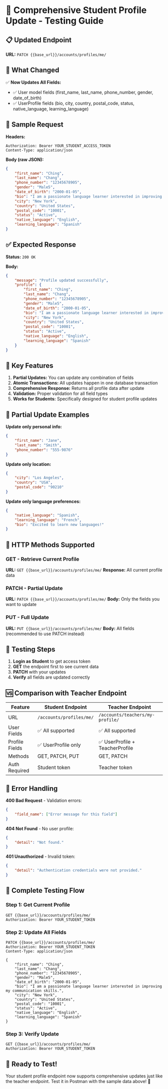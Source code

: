 # 🎯 Comprehensive Student Profile Update - Testing Guide

## 📋 Updated Endpoint

**URL:** `PATCH {{base_url}}/accounts/profiles/me/`

## 🔧 What Changed

✅ **Now Updates All Fields:**
- ✅ User model fields (first_name, last_name, phone_number, gender, date_of_birth)
- ✅ UserProfile fields (bio, city, country, postal_code, status, native_language, learning_language)

## 📝 Sample Request

**Headers:**
```
Authorization: Bearer YOUR_STUDENT_ACCESS_TOKEN
Content-Type: application/json
```

**Body (raw JSON):**
```json
{
    "first_name": "Ching",
    "last_name": "Chang", 
    "phone_number": "12345678905",
    "gender": "Male5",
    "date_of_birth": "2000-01-05",
    "bio": "I am a passionate language learner interested in improving my communication skills.",
    "city": "New York",
    "country": "United States", 
    "postal_code": "10001",
    "status": "Active",
    "native_language": "English",
    "learning_language": "Spanish"
}
```

## ✅ Expected Response

**Status:** `200 OK`

**Body:**
```json
{
    "message": "Profile updated successfully",
    "profile": {
        "first_name": "Ching",
        "last_name": "Chang",
        "phone_number": "12345678905", 
        "gender": "Male5",
        "date_of_birth": "2000-01-05",
        "bio": "I am a passionate language learner interested in improving my communication skills.",
        "city": "New York",
        "country": "United States",
        "postal_code": "10001", 
        "status": "Active",
        "native_language": "English",
        "learning_language": "Spanish"
    }
}
```

## 🎯 Key Features

1. **Partial Updates:** You can update any combination of fields
2. **Atomic Transactions:** All updates happen in one database transaction
3. **Comprehensive Response:** Returns all profile data after update
4. **Validation:** Proper validation for all field types
5. **Works for Students:** Specifically designed for student profile updates

## 📝 Partial Update Examples

**Update only personal info:**
```json
{
    "first_name": "Jane",
    "last_name": "Smith",
    "phone_number": "555-9876"
}
```

**Update only location:**
```json
{
    "city": "Los Angeles", 
    "country": "USA",
    "postal_code": "90210"
}
```

**Update only language preferences:**
```json
{
    "native_language": "Spanish",
    "learning_language": "French",
    "bio": "Excited to learn new languages!"
}
```

## 🔧 HTTP Methods Supported

### **GET** - Retrieve Current Profile
**URL:** `GET {{base_url}}/accounts/profiles/me/`
**Response:** All current profile data

### **PATCH** - Partial Update
**URL:** `PATCH {{base_url}}/accounts/profiles/me/`
**Body:** Only the fields you want to update

### **PUT** - Full Update
**URL:** `PUT {{base_url}}/accounts/profiles/me/`
**Body:** All fields (recommended to use PATCH instead)

## 🔧 Testing Steps

1. **Login as Student** to get access token
2. **GET** the endpoint first to see current data
3. **PATCH** with your updates 
4. **Verify** all fields are updated correctly

## 🆚 Comparison with Teacher Endpoint

| Feature | Student Endpoint | Teacher Endpoint |
|---------|------------------|------------------|
| URL | `/accounts/profiles/me/` | `/accounts/teachers/my-profile/` |
| User Fields | ✅ All supported | ✅ All supported |
| Profile Fields | ✅ UserProfile only | ✅ UserProfile + TeacherProfile |
| Methods | GET, PATCH, PUT | GET, PATCH |
| Auth Required | Student token | Teacher token |

## 🐛 Error Handling

**400 Bad Request** - Validation errors:
```json
{
    "field_name": ["Error message for this field"]
}
```

**404 Not Found** - No user profile:
```json
{
    "detail": "Not found."
}
```

**401 Unauthorized** - Invalid token:
```json
{
    "detail": "Authentication credentials were not provided."
}
```

## 🎯 Complete Testing Flow

### Step 1: Get Current Profile
```http
GET {{base_url}}/accounts/profiles/me/
Authorization: Bearer YOUR_STUDENT_TOKEN
```

### Step 2: Update All Fields
```http
PATCH {{base_url}}/accounts/profiles/me/
Authorization: Bearer YOUR_STUDENT_TOKEN
Content-Type: application/json

{
    "first_name": "Ching",
    "last_name": "Chang",
    "phone_number": "12345678905",
    "gender": "Male5", 
    "date_of_birth": "2000-01-05",
    "bio": "I am a passionate language learner interested in improving my communication skills.",
    "city": "New York",
    "country": "United States",
    "postal_code": "10001",
    "status": "Active",
    "native_language": "English",
    "learning_language": "Spanish"
}
```

### Step 3: Verify Update
```http
GET {{base_url}}/accounts/profiles/me/
Authorization: Bearer YOUR_STUDENT_TOKEN
```

## 🚀 Ready to Test!

Your student profile endpoint now supports comprehensive updates just like the teacher endpoint. Test it in Postman with the sample data above! 🎉
